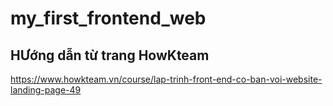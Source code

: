 # my_first_frontend_web
## HƯớng dẫn từ trang HowKteam 
https://www.howkteam.vn/course/lap-trinh-front-end-co-ban-voi-website-landing-page-49
